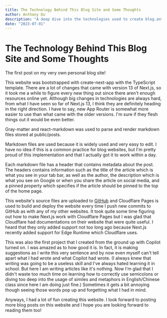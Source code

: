 ```yaml
---
title: The Technology Behind This Blog Site and Some Thoughts
author: Anthony Du
description: "A deep dive into the technologies used to create blog.anthonydu.com and my thoughts on them."
date: "2023-07-01"
---
```


# The Technology Behind This Blog Site and Some Thoughts

The first post on my very own personal blog site!

This website was bootstrapped with create-next-app with the TypeScript template. There are a lot of changes that came with version 13 of Next.js, so it took me a while to figure every new thing out since there aren't enough resources online yet. Although big changes in technologies are always hard, from what I have seen so far of Next.js 13, I think they are definitely heading in the right direction. I have to say, new App Router is somewhat more easier to use than what came with the older versions. I'm sure if they flesh things out it would be even better.

Gray-matter and react-markdown was used to parse and render markdown files stored at public/posts.

Markdown files are used because it is widely used and very easy to edit. I have no idea if this is a common practice for blog websites, but I'm pretty proud of this implementation and that I actually got it to work within a day.

Each markdown file has a header that contains metadata about the post. The headers contains information such as the title of the article which is what you see in your tab bar, as well as the author, the description which is what you see on Google or when you share the article on social media, and a pinned property which specifies if the article should be pinned to the top of the home page.

This website's source files are uploaded to [GitHub](https://github.com/anthonydu/blog.anthonydu.com) and Cloudflare Pages is used to build and deploy the website every time I push new commits to GitHub as with any of my other websites. It took quite some time figuring out how to make Next.js work with Cloudflare Pages but I was glad that Cloudflare had documentations on their website that were quite useful. I heard that they only added support not too long ago because Next.js recently added support for Edge Runtime which Cloudflare uses.

This was also the first project that I created from the ground up with Copilot turned on. I was amazed as to how good it is. In fact, it is making suggestions as I write this very sentence and by now even myself can't tell apart what I had wrote and what Copilot had wrote. (I always knew that writing was going to be a useless skill and I've always hated learning it in school. But here I am writing articles like it's nothing. Now I'm glad that I didn't waste too much time on learning how to correctly use semicolons or diving too deep into the usage of similes and metaphors in English/Chinese class since here I am doing just fine.) Sometimes it gets a bit annoying though seeing those words pop up and forgetting what I had in mind.

Anyways, I had a lot of fun creating this website. I look forward to posting more blog posts on this website and I hope you are looking forward to reading them too!
